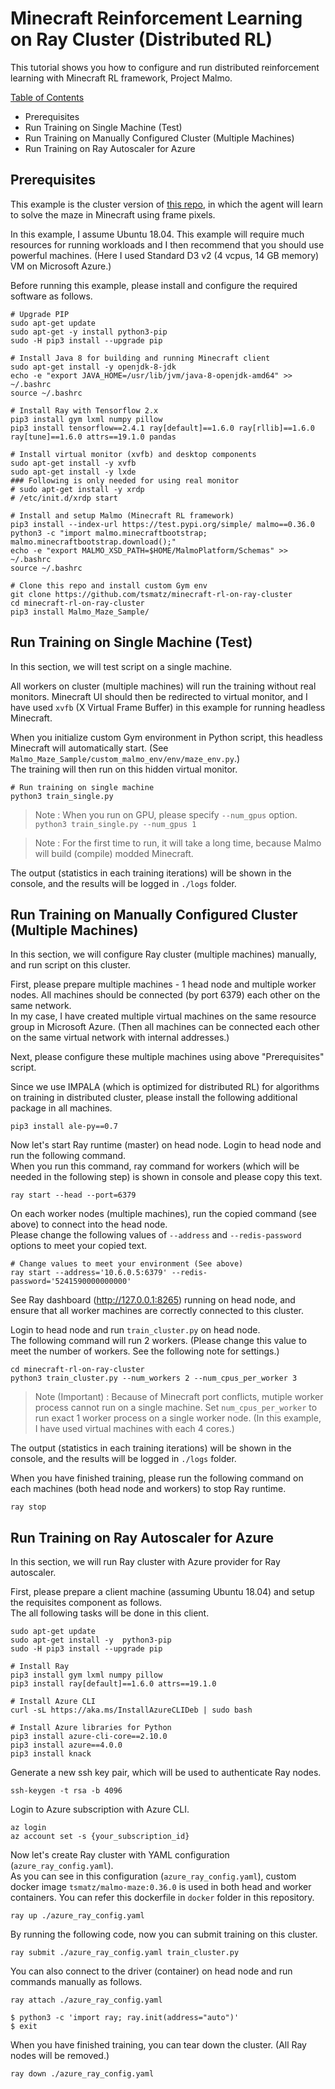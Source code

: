 # Minecraft Reinforcement Learning on Ray Cluster (Distributed RL)

This tutorial shows you how to configure and run distributed reinforcement learning with Minecraft RL framework, Project Malmo.

<ins>Table of Contents</ins>

- Prerequisites
- Run Training on Single Machine (Test)
- Run Training on Manually Configured Cluster (Multiple Machines)
- Run Training on Ray Autoscaler for Azure

## Prerequisites

This example is the cluster version of [this repo](https://github.com/tsmatz/malmo-maze-sample), in which the agent will learn to solve the maze in Minecraft using frame pixels.

In this example, I assume Ubuntu 18.04. This example will require much resources for running workloads and I then recommend that you should use powerful machines. (Here I used Standard D3 v2 (4 vcpus, 14 GB memory) VM on Microsoft Azure.)

Before running this example, please install and configure the required software as follows.

```
# Upgrade PIP
sudo apt-get update
sudo apt-get -y install python3-pip
sudo -H pip3 install --upgrade pip

# Install Java 8 for building and running Minecraft client
sudo apt-get install -y openjdk-8-jdk
echo -e "export JAVA_HOME=/usr/lib/jvm/java-8-openjdk-amd64" >> ~/.bashrc
source ~/.bashrc

# Install Ray with Tensorflow 2.x
pip3 install gym lxml numpy pillow
pip3 install tensorflow==2.4.1 ray[default]==1.6.0 ray[rllib]==1.6.0 ray[tune]==1.6.0 attrs==19.1.0 pandas

# Install virtual monitor (xvfb) and desktop components
sudo apt-get install -y xvfb
sudo apt-get install -y lxde
### Following is only needed for using real monitor
# sudo apt-get install -y xrdp
# /etc/init.d/xrdp start

# Install and setup Malmo (Minecraft RL framework)
pip3 install --index-url https://test.pypi.org/simple/ malmo==0.36.0
python3 -c "import malmo.minecraftbootstrap; malmo.minecraftbootstrap.download();"
echo -e "export MALMO_XSD_PATH=$HOME/MalmoPlatform/Schemas" >> ~/.bashrc
source ~/.bashrc

# Clone this repo and install custom Gym env
git clone https://github.com/tsmatz/minecraft-rl-on-ray-cluster
cd minecraft-rl-on-ray-cluster
pip3 install Malmo_Maze_Sample/
```

## Run Training on Single Machine (Test)

In this section, we will test script on a single machine.

All workers on cluster (multiple machines) will run the training without real monitors. Minecraft UI should then be redirected to virtual monitor, and I have used ```xvfb``` (X Virtual Frame Buffer) in this example for running headless Minecraft.

When you initialize custom Gym environment in Python script, this headless Minecraft will automatically start. (See ```Malmo_Maze_Sample/custom_malmo_env/env/maze_env.py```.)<br>
The training will then run on this hidden virtual monitor.

```
# Run training on single machine
python3 train_single.py
```

> Note : When you run on GPU, please specify ```--num_gpus``` option.<br>
> ```python3 train_single.py --num_gpus 1```

> Note : For the first time to run, it will take a long time, because Malmo will build (compile) modded Minecraft.

The output (statistics in each training iterations) will be shown in the console, and the results will be logged in ```./logs``` folder.

## Run Training on Manually Configured Cluster (Multiple Machines)

In this section, we will configure Ray cluster (multiple machines) manually, and run script on this cluster.

First, please prepare multiple machines - 1 head node and multiple worker nodes. All machines should be connected (by port 6379) each other on the same network.<br>
In my case, I have created multiple virtual machines on the same resource group in Microsoft Azure. (Then all machines can be connected each other on the same virtual network with internal addresses.)

Next, please configure these multiple machines using above "Prerequisites" script.

Since we use IMPALA (which is optimized for distributed RL) for algorithms on training in distributed cluster, please install the following additional package in all machines.

```
pip3 install ale-py==0.7
```

Now let's start Ray runtime (master) on head node. Login to head node and run the following command.<br>
When you run this command, ray command for workers (which will be needed in the following step) is shown in console and please copy this text.

```
ray start --head --port=6379
```

On each worker nodes (multiple machines), run the copied command (see above) to connect into the head node.<br>
Please change the following values of ```--address``` and ```--redis-password``` options to meet your copied text.

```
# Change values to meet your environment (See above)
ray start --address='10.6.0.5:6379' --redis-password='5241590000000000'
```

See Ray dashboard (http://127.0.0.1:8265) running on head node, and ensure that all worker machines are correctly connected to this cluster.

Login to head node and run ```train_cluster.py``` on head node.<br>
The following command will run 2 workers. (Please change this value to meet the number of workers. See the following note for settings.)

```
cd minecraft-rl-on-ray-cluster
python3 train_cluster.py --num_workers 2 --num_cpus_per_worker 3
```

> Note (Important) : Because of Minecraft port conflicts, mutiple worker process cannot run on a single machine. Set ```num_cpus_per_worker``` to run exact 1 worker process on a single worker node. (In this example, I have used virtual machines with each 4 cores.)

The output (statistics in each training iterations) will be shown in the console, and the results will be logged in ```./logs``` folder.

When you have finished training, please run the following command on each machines (both head node and workers) to stop Ray runtime.

````
ray stop
````

## Run Training on Ray Autoscaler for Azure

In this section, we will run Ray cluster with Azure provider for Ray autoscaler.

First, please prepare a client machine (assuming Ubuntu 18.04) and setup the requisites component as follows.<br>
The all following tasks will be done in this client.

```
sudo apt-get update
sudo apt-get install -y  python3-pip
sudo -H pip3 install --upgrade pip

# Install Ray
pip3 install gym lxml numpy pillow
pip3 install ray[default]==1.6.0 attrs==19.1.0

# Install Azure CLI
curl -sL https://aka.ms/InstallAzureCLIDeb | sudo bash

# Install Azure libraries for Python
pip3 install azure-cli-core==2.10.0
pip3 install azure==4.0.0
pip3 install knack
```

Generate a new ssh key pair, which will be used to authenticate Ray nodes.

```
ssh-keygen -t rsa -b 4096
```

Login to Azure subscription with Azure CLI.

```
az login
az account set -s {your_subscription_id}
```

Now let's create Ray cluster with YAML configuration (```azure_ray_config.yaml```).<br>
As you can see in this configuration (```azure_ray_config.yaml```), custom docker image ```tsmatz/malmo-maze:0.36.0``` is used in both head and worker containers. You can refer this dockerfile in ```docker``` folder in this repository.

```
ray up ./azure_ray_config.yaml
```

By running the following code, now you can submit training on this cluster.

```
ray submit ./azure_ray_config.yaml train_cluster.py
```

You can also connect to the driver (container) on head node and run commands manually as follows.

```
ray attach ./azure_ray_config.yaml

$ python3 -c 'import ray; ray.init(address="auto")'
$ exit
```

When you have finished training, you can tear down the cluster. (All Ray nodes will be removed.)

```
ray down ./azure_ray_config.yaml
```
